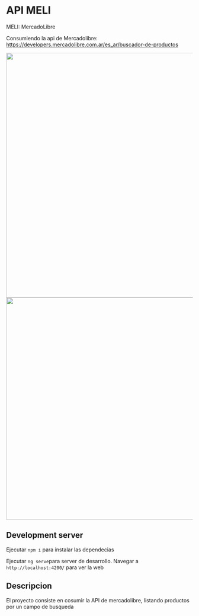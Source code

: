 # API MELI

MELI: MercadoLibre

Consumiendo la api de Mercadolibre: https://developers.mercadolibre.com.ar/es_ar/buscador-de-productos

<img src="https://user-images.githubusercontent.com/44885834/125558954-ba1fe2e8-b5d5-4133-82e6-f5888718a6c6.png" height="660px"/>

<img src="https://user-images.githubusercontent.com/44885834/125660833-37000aa1-00a4-47ff-9e8f-72b63919ec31.png" height="600px"/>


## Development server

Ejecutar `npm i` para instalar las dependecias

Ejecutar `ng serve`para server de desarrollo. Navegar a `http://localhost:4200/` para ver la web

## Descripcion

El proyecto consiste en cosumir la API de mercadolibre, listando productos por un campo de busqueda
